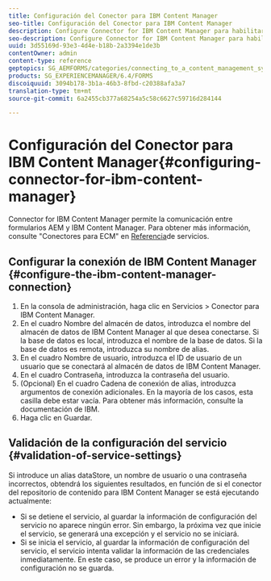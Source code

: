 ```yaml
---
title: Configuración del Conector para IBM Content Manager
seo-title: Configuración del Conector para IBM Content Manager
description: Configure Connector for IBM Content Manager para habilitar la comunicación entre los formularios AEM y IBM Content Manager.
seo-description: Configure Connector for IBM Content Manager para habilitar la comunicación entre los formularios AEM y IBM Content Manager.
uuid: 3d55169d-93e3-4d4e-b18b-2a3394e1de3b
contentOwner: admin
content-type: reference
geptopics: SG_AEMFORMS/categories/connecting_to_a_content_management_system
products: SG_EXPERIENCEMANAGER/6.4/FORMS
discoiquuid: 3094b178-3b1a-46b3-8fbd-c20388afa3a7
translation-type: tm+mt
source-git-commit: 6a2455cb377a68254a5c58c6627c59716d284144

---
```



# Configuración del Conector para IBM Content Manager{#configuring-connector-for-ibm-content-manager}

Connector for IBM Content Manager permite la comunicación entre formularios AEM y IBM Content Manager. Para obtener más información, consulte &quot;Conectores para ECM&quot; en [Referencia](https://www.adobe.com/go/learn_aemforms_services_63)de servicios.

## Configurar la conexión de IBM Content Manager {#configure-the-ibm-content-manager-connection}

1. En la consola de administración, haga clic en Servicios > Conector para IBM Content Manager.
1. En el cuadro Nombre del almacén de datos, introduzca el nombre del almacén de datos de IBM Content Manager al que desea conectarse. Si la base de datos es local, introduzca el nombre de la base de datos. Si la base de datos es remota, introduzca su nombre de alias.
1. En el cuadro Nombre de usuario, introduzca el ID de usuario de un usuario que se conectará al almacén de datos de IBM Content Manager.
1. En el cuadro Contraseña, introduzca la contraseña del usuario.
1. (Opcional) En el cuadro Cadena de conexión de alias, introduzca argumentos de conexión adicionales. En la mayoría de los casos, esta casilla debe estar vacía. Para obtener más información, consulte la documentación de IBM.
1. Haga clic en Guardar.

## Validación de la configuración del servicio {#validation-of-service-settings}

Si introduce un alias dataStore, un nombre de usuario o una contraseña incorrectos, obtendrá los siguientes resultados, en función de si el conector del repositorio de contenido para IBM Content Manager se está ejecutando actualmente:

* Si se detiene el servicio, al guardar la información de configuración del servicio no aparece ningún error. Sin embargo, la próxima vez que inicie el servicio, se generará una excepción y el servicio no se iniciará.
* Si se inicia el servicio, al guardar la información de configuración del servicio, el servicio intenta validar la información de las credenciales inmediatamente. En este caso, se produce un error y la información de configuración no se guarda.

